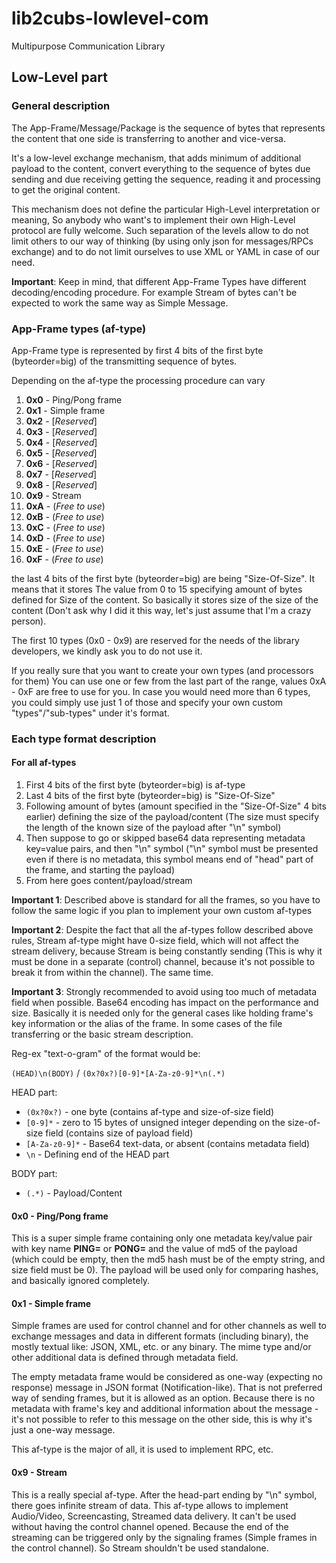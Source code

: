# lib2cubs-lowlevel-com
Multipurpose Communication Library


## Low-Level part
### General description
The App-Frame/Message/Package is the sequence of bytes that represents the content
that one side is transferring to another and vice-versa. 

It's a low-level exchange mechanism, that adds minimum of additional payload
to the content, convert everything to the sequence of bytes due sending and
due receiving getting the sequence, reading it and processing to get the original
content.

This mechanism does not define the particular High-Level interpretation or meaning,
So anybody who want's to implement their own High-Level protocol are fully welcome.
Such separation of the levels allow to do not limit others to our way of thinking 
(by using only json for messages/RPCs exchange) and to do not limit ourselves to use XML or YAML
in case of our need.

**Important**: Keep in mind, that different App-Frame Types have different decoding/encoding procedure.
For example Stream of bytes can't be expected to work the same way as Simple Message.


### App-Frame types (af-type)
App-Frame type is represented by first 4 bits of 
the first byte (byteorder=big) of the transmitting sequence of bytes.

Depending on the af-type the processing procedure can vary

1.  **0x0** - Ping/Pong frame
2.  **0x1** - Simple frame
3.  **0x2** - [_Reserved_]
4.  **0x3** - [_Reserved_]
5.  **0x4** - [_Reserved_]
6.  **0x5** - [_Reserved_]
7.  **0x6** - [_Reserved_]
8.  **0x7** - [_Reserved_]
9.  **0x8** - [_Reserved_]
10. **0x9** - Stream
11. **0xA** - (_Free to use_)
12. **0xB** - (_Free to use_)
13. **0xC** - (_Free to use_)
14. **0xD** - (_Free to use_)
15. **0xE** - (_Free to use_)
16. **0xF** - (_Free to use_)

the last 4 bits of the first byte (byteorder=big) are being "Size-Of-Size". It means that it stores
The value from 0 to 15 specifying amount of bytes defined for Size of the content. 
So basically it stores size of the size of the content (Don't ask why I did it this way, let's just assume 
that I'm a crazy person).

The first 10 types (0x0 - 0x9) are reserved for the needs of the library developers,
we kindly ask you to do not use it.

If you really sure that you want to create your own types (and processors for them)
You can use one or few from the last part of the range, values 0xA - 0xF are free to use
for you. In case you would need more than 6 types, you could simply use just 1 of those and 
specify your own custom "types"/"sub-types" under it's format.

### Each type format description

#### For all af-types
 1.  First 4 bits of the first byte (byteorder=big) is af-type
 2.  Last 4 bits of the first byte (byteorder=big) is "Size-Of-Size"
 3.  Following amount of bytes (amount specified in the "Size-Of-Size" 4 bits earlier)
     defining the size of the payload/content (The size must specify the length of the known 
     size of the payload after "\n" symbol)
 4.  Then suppose to go or skipped base64 data representing metadata key=value pairs, 
     and then "\n" symbol ("\n" symbol must be presented even if there is no metadata,
     this symbol means end of "head" part of the frame, and starting the payload)
 5.  From here goes content/payload/stream

**Important 1**: Described above is standard for all the frames, so you have to follow the same
logic if you plan to implement your own custom af-types

**Important 2**: Despite the fact that all the af-types follow described above rules,
Stream af-type might have 0-size field, which will not affect the stream delivery, 
because Stream is being constantly sending (This is why it must be done in a separate 
(control) channel, because it's not possible to break it from within the channel). 
The same time.

**Important 3**: Strongly recommended to avoid using too much of metadata field when possible. Base64 encoding
has impact on the performance and size. Basically it is needed only for the general cases like holding 
frame's key information or the alias of the frame. In some cases of the file transferring or 
the basic stream description.

Reg-ex "text-o-gram" of the format would be:

`(HEAD)\n(BODY)` / `(0x?0x?)[0-9]*[A-Za-z0-9]*\n(.*)`

HEAD part: 
 * `(0x?0x?)` - one byte (contains af-type and size-of-size field)  
 * `[0-9]*` - zero to 15 bytes of unsigned integer depending on the size-of-size field (contains size of payload field)
 * `[A-Za-z0-9]*` - Base64 text-data, or absent (contains metadata field)
 * `\n` - Defining end of the HEAD part

BODY part: 
 * `(.*)` - Payload/Content  


#### **0x0** - Ping/Pong frame
This is a super simple frame containing only one metadata key/value pair with key name **PING=** or **PONG=**
and the value of md5 of the payload (which could be empty, then the md5 hash must be of the empty string, 
and size field must be 0). The payload will be used only for comparing hashes, and basically ignored completely.


#### **0x1** - Simple frame
Simple frames are used for control channel and for other channels as well to exchange messages
and data in different formats (including binary), the mostly textual like: JSON, XML, etc.
or any binary. The mime type and/or other additional data is defined through metadata field.

The empty metadata frame would be considered as one-way (expecting no response) message in JSON
format (Notification-like). That is not preferred way of sending frames, but it is allowed as
an option. Because there is no metadata with frame's key and additional information about
the message - it's not possible to refer to this message on the other side, this is why it's
just a one-way message.

This af-type is the major of all, it is used to implement RPC, etc.


#### **0x9** - Stream
This is a really special af-type. After the head-part ending by "\n" symbol, there goes infinite stream of data.
This af-type allows to implement Audio/Video, Screencasting, Streamed data delivery. It can't be used without having
the control channel opened. Because the end of the streaming can be triggered only by 
the signaling frames (Simple frames in the control channel). So Stream shouldn't be used standalone.